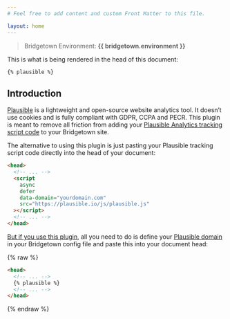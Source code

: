 ```yaml
---
# Feel free to add content and custom Front Matter to this file.

layout: home
---
```


> Bridgetown Environment: **{{ bridgetown.environment }}**

This is what is being rendered in the head of this document:

```html
{% plausible %}
```

## Introduction

[Plausible](https://plausible.io) is a lightweight and open-source website analytics tool. It doesn’t use cookies and is fully compliant with GDPR, CCPA and PECR. This plugin is meant to remove all friction from adding your [Plausible Analytics tracking script code](https://docs.plausible.io/plausible-script) to your Bridgetown site.

The alternative to using this plugin is just pasting your Plausible tracking script code directly into the head of your document:

```html
<head>
  <!-- ... -->
  <script
    async
    defer
    data-domain="yourdomain.com"
    src="https://plausible.io/js/plausible.js"
  ></script>
  <!-- ... -->
</head>
```

[But if you use this plugin](https://github.com/andrewmcodes/bridgetown-plausible-tag), all you need to do is define your [Plausible domain](https://docs.plausible.io/add-website) in your Bridgetown config file and paste this into your document head:

{% raw %}

```html
<head>
  <!-- ... -->
  {% plausible %}
  <!-- ... -->
</head>
```

{% endraw %}
